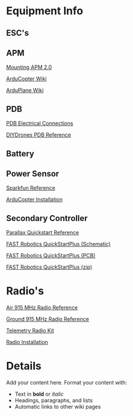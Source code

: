 # Equipment Info #

## ESC's ##

## APM ##

[Mounting APM 2.0](http://code.google.com/p/arducopter/wiki/MountingtheAPM2Board)

[ArduCopter Wiki](http://code.google.com/p/arducopter/wiki/ArduCopter)

[ArduPlane Wiki](http://code.google.com/p/ardupilot-mega/wiki/home)

## PDB ##

[PDB Electrical Connections](http://code.google.com/p/arducopter/wiki/AC2PowerDistro)

[DIYDrones PDB Reference](http://store.diydrones.com/Quadcopter_PDB_p/ac-pdb-01.htm)

## Battery ##

## Power Sensor ##

[Sparkfun Reference](https://www.sparkfun.com/products/10644)

[ArduCopter Installation](http://code.google.com/p/arducopter/wiki/AC2_Current)

## Secondary Controller ##

[Parallax Quickstart Reference](http://www.parallaxsemiconductor.com/quickstart)

[FAST Robotics QuickStartPlus (Schematic)](http://dgitz.ipower.com/ICARUSRepo/Media/Flyer/Configuration/Equipment/quick-start-plus-Schematic.pdf)

[FAST Robotics QuickStartPlus (PCB)](http://dgitz.ipower.com/ICARUSRepo/Media/Flyer/Configuration/Equipment/quick-start-plus-PCB.pdf)

[FAST Robotics QuickStartPlus (zip)](http://dgitz.ipower.com/ICARUSRepo/Media/Flyer/Configuration/Equipment/quick-start-plus.zip)

# Radio's #

[Air 915 MHz Radio Reference](http://store.diydrones.com/3DR_Radio_915_Mhz_Air_module_p/br-3dr915.htm)

[Ground 915 MHz Radio Reference](http://store.diydrones.com/3DR_Radio_USB_915_Mhz_Ground_module_p/br-3drusb915.htm)

[Telemetry Radio Kit](http://store.diydrones.com/3DR_RadioTelemetry_Kit_915_Mhz_p/kt-telemetry-3dr915.htm)

[Radio Installation](http://code.google.com/p/arducopter/wiki/3DRadio)

# Details #

Add your content here.  Format your content with:
  * Text in **bold** or _italic_
  * Headings, paragraphs, and lists
  * Automatic links to other wiki pages